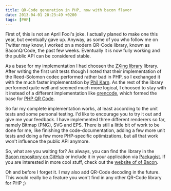 ```yaml
---
title: QR-Code generation in PHP, now with bacon flavor
date: 2013-04-01 20:23:49 +0200
tags: [PHP]
---
```


First of, this is not an April Fool's joke. I actually planed to make one this year, but eventually gave up. Anyway, as some of you who follow me on Twitter may know, I worked on a modern QR-Code library, known as BaconQrCode, the past few weeks. Eventually it is now fully working and the public API can be considered stable.

<img src="http://stuff.dasprids.de/images/bacon-qrcode.png" alt="" style="float: right; margin-bottom: 10px; margin-left: 10px; " /> As a base for my implementation I had choosen the [ZXing library](http://code.google.com/p/zxing/) library. After writing the first unit tests though I noted that their implementation of the Reed-Solomon codec performed rather bad in PHP, so I exchanged it with the much faster implementation by [Phil Karn](http://www.ka9q.net/). As the rest of the library performed quite well and seemed much more logical, I choosed to stay with it instead of a different implementation like [qrencode](http://fukuchi.org/works/qrencode/), which formed the base for [PHP QR Code](http://phpqrcode.sourceforge.net/).

So far my complete implementation works, at least according to the unit tests and some personal testing. I'd like to encourage you to try it out and give me your feedback. I have implemented three different renderers so far, namely Bitmap (PNG), SVG and EPS. There is still a little bit of work to be done for me, like finishing the code-documentation, adding a few more unit tests and doing a few more PHP-specific optimizations, but all that work won't influence the public API anymore.

So, what are you waiting for? As always, you can find the library in the [Bacon repository on GitHub](https://github.com/Bacon/BaconQrCode) or include it in your application via [Packagist](https://packagist.org/packages/bacon/bacon-qr-code). If you are interested in more cool stuff, check out the [website of of Bacon](http://bacon.dasprids.de).

Oh and before I forget it. I may also add QR-Code decoding in the future. This would really be a feature you won't find in any other QR-Code library for PHP ;)